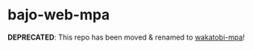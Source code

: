 # bajo-web-mpa

**DEPRECATED**: This repo has been moved & renamed to [wakatobi-mpa](https://github.com/ardhi/wakatobi-mpa)!